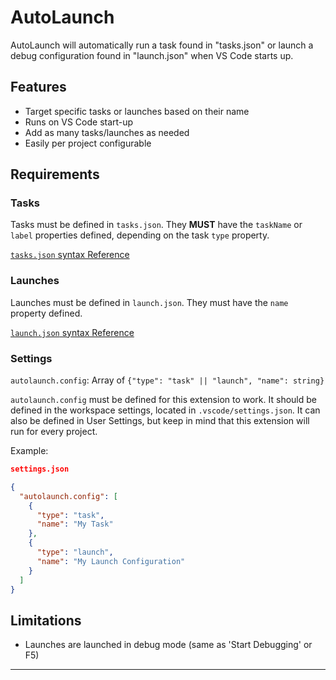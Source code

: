 # AutoLaunch

AutoLaunch will automatically run a task found in "tasks.json" or launch a debug configuration found in "launch.json" when VS Code starts up.

## Features
- Target specific tasks or launches based on their name
- Runs on VS Code start-up
- Add as many tasks/launches as needed
- Easily per project configurable

## Requirements
### Tasks
Tasks must be defined in `tasks.json`. They **MUST** have the `taskName` or `label` properties defined, depending on the task `type` property.

[`tasks.json` syntax Reference](https://code.visualstudio.com/docs/editor/tasks)


### Launches
Launches must be defined in `launch.json`. They must have the `name` property defined.

[`launch.json` syntax Reference](https://code.visualstudio.com/docs/editor/debugging#_launch-configurations)

### Settings
`autolaunch.config`: Array of `{"type": "task" || "launch", "name": string}`

`autolaunch.config` must be defined for this extension to work. It should be defined in the workspace settings, located in `.vscode/settings.json`. It can also be defined in User Settings, but keep in mind that this extension will run for every project.

Example: 
```json
settings.json

{
  "autolaunch.config": [
    {
      "type": "task",
      "name": "My Task"
    },
    {
      "type": "launch",
      "name": "My Launch Configuration"
    }
  ]
}
```

## Limitations
- Launches are launched in debug mode (same as 'Start Debugging' or F5)


---
